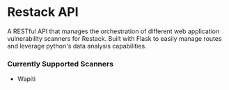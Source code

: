 # Restack API
A RESTful API that manages the orchestration of different web application
vulnerability scanners for Restack. Built with Flask to easily manage routes and leverage python's data analysis
capabilities.

### Currently Supported Scanners

- Wapiti
